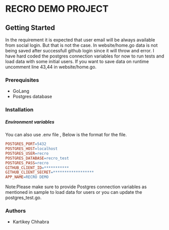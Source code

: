 # RECRO DEMO PROJECT

## Getting Started 
In the requirement it is expected that user email will be always available from social login. But that is not the case. In website/home.go data is not being saved after successfull github login since it will throw and error. 
I have hard coded the postgres connection variables for now to run tests and load data with some initial users.
If you want to save data on runtime uncomment line 43,44 in website/home.go.


### Prerequisites

- GoLang
- Postgres database

### Installation 

##### Environment variables
You can also use .env file , Below is the format for the file.

```makefile
POSTGRES_PORT=5432
POSTGRES_HOST=localhost
POSTGRES_USER=recro
POSTGRES_DATABASE=recro_test
POSTGRES_PASS=recro
GITHUB_CLIENT_ID=***********
GITHUB_CLIENT_SECRET=******************
APP_NAME=RECRO DEMO
```
Note:Please make sure to provide Postgres connection variables as mentioned in sample to load data for users or you can update the postgres_test.go.



### Authors

- Kartikey Chhabra 
